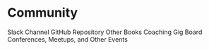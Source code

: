 # Community

Slack Channel
GitHub Repository
Other Books
Coaching Gig Board
Conferences, Meetups, and Other Events
